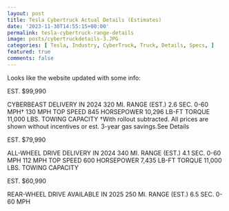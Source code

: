 ```yaml
---
layout: post
title: Tesla Cybertruck Actual Details (Estimates)
date: '2023-11-30T14:55:15+00:00'
permalink: tesla-cybertruck-range-details
image: posts/cybertruckdetails-3.JPG
categories: [ Tesla, Industry, CyberTruck, Truck, Details, Specs, ]
featured: true
comments: false 
---
```


Looks like the website updated with some info:

EST. $99,990

CYBERBEAST
DELIVERY IN 2024
320 MI. RANGE (EST.)
2.6 SEC. 0-60 MPH†
130 MPH TOP SPEED
845 HORSEPOWER
10,296 LB-FT TORQUE
11,000 LBS. TOWING CAPACITY
†With rollout subtracted.
All prices are shown without incentives or est. 3-year gas savings.See Details


EST. $79,990

ALL-WHEEL DRIVE
DELIVERY IN 2024
340 MI. RANGE (EST.)
4.1 SEC. 0-60 MPH
112 MPH TOP SPEED
600 HORSEPOWER
7,435 LB-FT TORQUE
11,000 LBS. TOWING CAPACITY


EST. $60,990

REAR-WHEEL DRIVE
AVAILABLE IN 2025
250 MI. RANGE (EST.)
6.5 SEC. 0-60 MPH